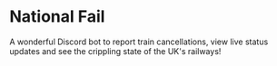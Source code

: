 # National Fail
A wonderful Discord bot to report train cancellations, view live status updates and see the crippling state of the UK's railways!

